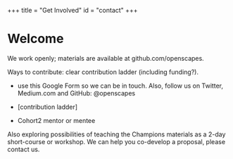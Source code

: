 +++
title = "Get Involved"
id = "contact"
+++

# Welcome

We work openly; materials are available at github.com/openscapes.

Ways to contribute: clear contribution ladder (including funding?).

- use this Google Form so we can be in touch. Also, follow us on Twitter, Medium.com and GitHub: @openscapes

- [contribution ladder]
- Cohort2 mentor or mentee




Also exploring possibilities of teaching the Champions materials as a 2-day short-course or workshop. We can help you co-develop a proposal, please contact us. 